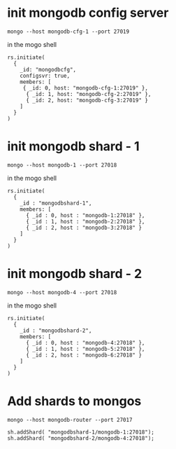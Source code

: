 

# init mongodb config server
```
mongo --host mongodb-cfg-1 --port 27019
```
in the mogo shell
```
rs.initiate(
  {
    _id: "mongodbcfg",
    configsvr: true,
    members: [
     { _id: 0, host: "mongodb-cfg-1:27019" },
      { _id: 1, host: "mongodb-cfg-2:27019" },
      { _id: 2, host: "mongodb-cfg-3:27019" }
    ]
  }
)
```

# init mongodb shard - 1

```
mongo --host mongodb-1 --port 27018
```
in the mogo shell
```
rs.initiate(
  {
    _id : "mongodbshard-1",
    members: [
      { _id : 0, host : "mongodb-1:27018" },
      { _id : 1, host : "mongodb-2:27018" },
      { _id : 2, host : "mongodb-3:27018" }
    ]
  }
)
```

# init mongodb shard - 2

```
mongo --host mongodb-4 --port 27018
```
in the mogo shell
```
rs.initiate(
  {
    _id : "mongodbshard-2",
    members: [
      { _id : 0, host : "mongodb-4:27018" },
      { _id : 1, host : "mongodb-5:27018" },
      { _id : 2, host : "mongodb-6:27018" }
    ]
  }
)
```


# Add shards to mongos
```
mongo --host mongodb-router --port 27017
```
```
sh.addShard( "mongodbshard-1/mongodb-1:27018");
sh.addShard( "mongodbshard-2/mongodb-4:27018");
```
